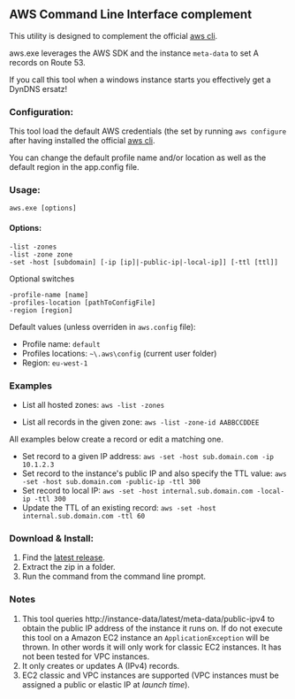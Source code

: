 ## AWS Command Line Interface complement

This utility is designed to complement the official [aws cli](http://aws.amazon.com/cli/).

aws.exe leverages the AWS SDK and the instance `meta-data` to set A records on Route 53.

If you call this tool when a windows instance starts you effectively get a DynDNS ersatz!

### Configuration:

This tool load the default AWS credentials (the set by running `aws configure` after having installed the official [aws cli](http://aws.amazon.com/cli/).

You can change the default profile name and/or location as well as the default region in the app.config file.

### Usage:

    aws.exe [options]

#### Options:

```
-list -zones
-list -zone zone
-set -host [subdomain] [-ip [ip]|-public-ip|-local-ip]] [-ttl [ttl]]
```
Optional switches

```
-profile-name [name]
-profiles-location [pathToConfigFile]
-region [region]
```

Default values (unless overriden in `aws.config` file):

 - Profile name: `default`
 - Profiles locations: `~\.aws\config` (current user folder)
 - Region: `eu-west-1`

### Examples

- List all hosted zones:
    `aws -list -zones`

- List all records in the given zone:
    `aws -list -zone-id AABBCCDDEE`

All examples below create a record or edit a matching one.

- Set record to a given IP address: `aws -set -host sub.domain.com -ip 10.1.2.3`
- Set record to the instance's public IP and also specify the TTL value: `aws -set -host sub.domain.com -public-ip -ttl 300`
- Set record to local IP: `aws -set -host internal.sub.domain.com -local-ip -ttl 300`
- Update the TTL of an existing record: `aws -set -host internal.sub.domain.com -ttl 60`

### Download & Install:

1. Find the [latest release](https://github.com/comsechq/aws-cli/releases).
2. Extract the zip in a folder.
3. Run the command from the command line prompt.

### Notes

1. This tool queries http://instance-data/latest/meta-data/public-ipv4 to obtain the public IP address of the instance it runs on. If do not execute this tool on a Amazon EC2 instance an `ApplicationException` will be thrown. In other words it will only work for classic EC2 instances. It has not been tested for VPC instances.
2. It only creates or updates A (IPv4) records.
3. EC2 classic and VPC instances are supported (VPC instances must be assigned a public or elastic IP at _launch time_).